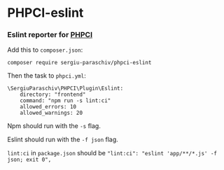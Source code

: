 # PHPCI-eslint

### Eslint reporter for [PHPCI](https://www.phptesting.org/)


Add this to `composer.json`:

```
composer require sergiu-paraschiv/phpci-eslint
```

Then the task to `phpci.yml`:
```
\SergiuParaschiv\PHPCI\Plugin\Eslint:
    directory: "frontend"
    command: "npm run -s lint:ci"
    allowed_errors: 10
    allowed_warnings: 20
```

Npm should run with the `-s` flag.

Eslint should run with the `-f json` flag.

`lint:ci` in `package.json` should be `"lint:ci": "eslint 'app/**/*.js' -f json; exit 0",`
